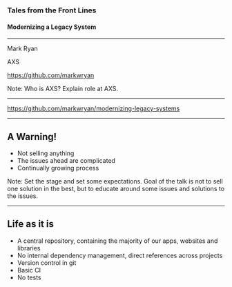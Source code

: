 ### Tales from the Front Lines
#### Modernizing a Legacy System


---

Mark Ryan

AXS

https://github.com/markwryan

Note:
Who is AXS? Explain role at AXS.

---

https://github.com/markwryan/modernizing-legacy-systems

---

## A Warning!

* Not selling anything
* The issues ahead are complicated
* Continually growing process

Note:
Set the stage and set some expectations. Goal of the talk is not to sell one solution in the best, but to educate around some issues and solutions to the issues.

---

## Life as it is

* A central repository, containing the majority of our apps, websites and libraries
* No internal dependency management, direct references across projects
* Version control in git
* Basic CI
* No tests